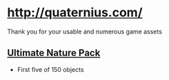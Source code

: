 # http://quaternius.com/

Thank you for your usable and numerous game assets

## [Ultimate Nature Pack]( https://ladybug.tools/3d-models/quaternius/index.html )

* First five of 150 objects
